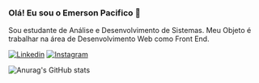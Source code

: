 ### Olá! Eu sou o Emerson Pacifico 👋

Sou estudante de Análise e Desenvolvimento de Sistemas.
Meu Objeto é trabalhar na área de Desenvolvimento Web como Front End.

[![Linkedin](https://img.shields.io/badge/LinkedIn-0077B5?style=for-the-badge&logo=linkedin&logoColor=white)](https://www.linkedin.com/in/emersonpacifico/)
[![Instagram](https://img.shields.io/badge/Instagram-E4405F?style=for-the-badge&logo=instagram&logoColor=white)](https://www.instagram.com/emersonpacifico/)




![Anurag's GitHub stats](https://github-readme-stats.vercel.app/api?username=emersonpacifico&show_icons=true&theme=radical)

